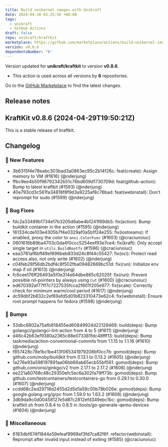 ```yaml
---
title: Build unikernel images with Unikraft
date: 2024-04-30 03:25:56 +00:00
tags:
  - unikraft
  - GitHub Actions
draft: false
repo: unikraft/kraftkit
marketplace: https://github.com/marketplace/actions/build-unikernel-images-with-unikraft
version: v0.8.6
dependentsNumber: "6"
---
```



Version updated for **unikraft/kraftkit** to version **v0.8.6**.
- This action is used across all versions by **6** repositories.

Go to the [GitHub Marketplace](https://github.com/marketplace/actions/build-unikernel-images-with-unikraft) to find the latest changes.

## Release notes

## KraftKit v0.8.6 (2024-04-29T19:50:21Z)

This is a stable release of kraftkit.

## Changelog
### 🚀 New Features
* 3b6315f4e78eabc303bad3a0863ec95c2b14f26c: feat(create): Assign memory to VM (#1616) (@nderjung)
* ffbc9ee4b50f98792342b51c76bd609d1730709d: feat(github-action): Bump to latest kraftkit (#1593) (@nderjung)
* 40e793cd3c561fa34818f8f9d3a9225af8c76bad: feat(webinstall): Don't reprompt for sudo (#1599) (@nderjung)
### 🐛 Bug Fixes
* fdc2a33489b1734e17b3205d6abe4b1241f89db5: fix(action): Bump buildkit container in the action (#1595) (@nderjung)
* 161334cde103e4305b7f4e0329af0a5b1f24e255: fix(iostreams): If enabled, proxy the color to `ansi.ColorFunc` (#1603) (@craciunoiuc)
* 0601616b89ba4703c0da4f0ccc5254eef93e7ce4: fix(kraft): Only accept single target in `utils.BuildRootfs` (#1596) (@craciunoiuc)
* eaa3781af6bff49ef896beb833d24c8f44c55427: fix(oci): Protect read access also, not only write (#1602) (@nderjung)
* c04feb28f56db2bdf4c8f502fba09482669bc51d: fix(run): Initialize env map if nil (#1613) (@nderjung)
* fc6cee176ff26493a5f0e314e64dbe865c62025f: fix(run): Prevent possible nil-pointers by always using `Cut` (#1600) (@craciunoiuc)
* ed670392af77ff7c7227535fcca2f601f205e977: fix(scale): Correctly check for minimum warm/cool period (#1617) (@nderjung)
* dc59dbf2b832c2ef69afd5d01b823310473e62c4: fix(webinstall): Ensure root prompt happens for fedora (#1598) (@nderjung)
### 🤖 Bumps
* 53dbc6802a75afb818455ed60849924d22128469: build(deps): Bump golangci/golangci-lint-action from 4 to 5 (#1611) (@nderjung)
* d46c42b63ef9380a2365c88e073381fdc48fff13: build(deps): Bump taskmedia/action-conventional-commits from 1.1.15 to 1.1.16 (#1610) (@nderjung)
* f857428c78e1bc1be413f065341979208bf0cc7b: gomod(deps): Bump github.com/moby/buildkit from 0.13.1 to 0.13.2 (#1605) (@nderjung)
* 1a276e93a598197891aa06bb66ab65ecb55bf561: gomod(deps): Bump github.com/onsi/ginkgo/v2 from 2.17.1 to 2.17.2 (#1606) (@nderjung)
* ee221a60768c48c29350efc5ec6a302fa79ff73b: gomod(deps): Bump github.com/testcontainers/testcontainers-go from 0.29.1 to 0.30.0 (#1607) (@nderjung)
* ccdd68c2ed29718d2455d2d5d1a59c00b78b026e: gomod(deps): Bump google.golang.org/grpc from 1.59.0 to 1.63.2 (#1608) (@nderjung)
* 3db9da9c0d00458127e5d87c2812efd349ebc1bc: gomod(deps): Bump kraftkit.sh from 0.8.4 to 0.8.5 in /tools/go-generate-qemu-devices (#1604) (@nderjung)
### 🐒 Miscellaneous
* 6183dbf674f1844e59efeaf9968ef3fd7ca82f6f: refactor(webinstall): Reprompt after invalid input instead of exiting (#1585) (@craciunoiuc)


